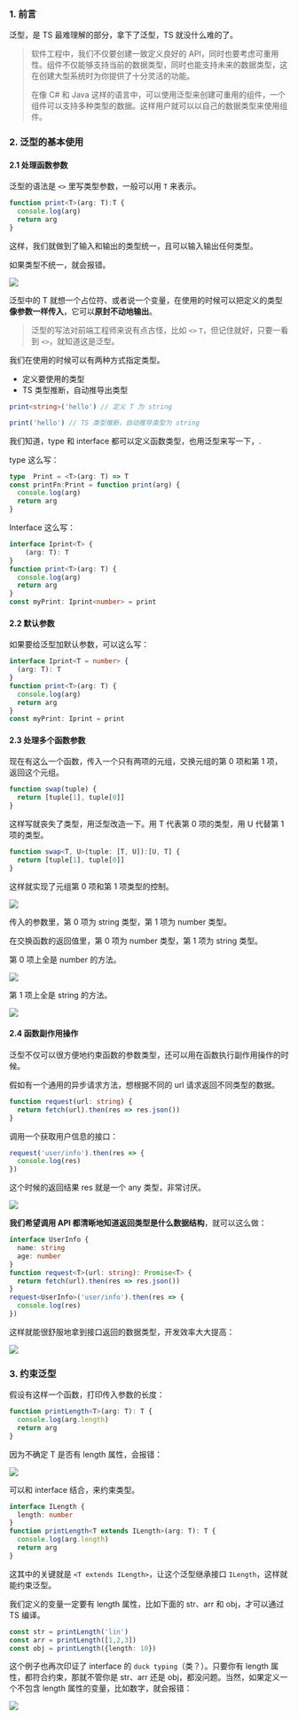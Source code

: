 ### 1. 前言

泛型，是 TS 最难理解的部分，拿下了泛型，TS 就没什么难的了。

> 软件工程中，我们不仅要创建一致定义良好的 API，同时也要考虑可重用性。组件不仅能够支持当前的数据类型，同时也能支持未来的数据类型，这在创建大型系统时为你提供了十分灵活的功能。
>
> 在像 C# 和 Java 这样的语言中，可以使用泛型来创建可重用的组件，一个组件可以支持多种类型的数据。这样用户就可以以自己的数据类型来使用组件。

### 2. 泛型的基本使用

#### 2.1 处理函数参数

泛型的语法是 `<>` 里写类型参数，一般可以用 `T` 来表示。

```typescript
function print<T>(arg: T):T {
  console.log(arg)
  return arg
}
```

这样，我们就做到了输入和输出的类型统一，且可以输入输出任何类型。

如果类型不统一，就会报错。

![](https://p1-juejin.byteimg.com/tos-cn-i-k3u1fbpfcp/c4411b32b4414c8585892199cd8cd9f8~tplv-k3u1fbpfcp-zoom-in-crop-mark:4536:0:0:0.awebp?)

泛型中的 T 就想一个占位符、或者说一个变量，在使用的时候可以把定义的类型**像参数一样传入**，它可以**原封不动地输出**。

> 泛型的写法对前端工程师来说有点古怪，比如 `<>` `T`，但记住就好，只要一看到 `<>`，就知道这是泛型。

我们在使用的时候可以有两种方式指定类型。

- 定义要使用的类型
- TS 类型推断，自动推导出类型

```typescript
print<string>('hello') // 定义 T 为 string

print('hello') // TS 类型推断，自动推导类型为 string
```

我们知道，type 和 interface 都可以定义函数类型，也用泛型来写一下，.

type 这么写：

```typescript
type  Print = <T>(arg: T) => T
const printFn:Print = function print(arg) {
  console.log(arg)
  return arg
}
```

Interface 这么写：

```typescript
interface Iprint<T> {
	(arg: T): T
}
function print<T>(arg: T) {
  console.log(arg)
  return arg
}
const myPrint: Iprint<number> = print
```

#### 2.2 默认参数

如果要给泛型加默认参数，可以这么写：

```typescript
interface Iprint<T = number> {
  (arg: T): T
}
function print<T>(arg: T) {
  console.log(arg)
  return arg
}
const myPrint: Iprint = print
```

#### 2.3 处理多个函数参数

现在有这么一个函数，传入一个只有两项的元组，交换元组的第 0 项和第 1 项，返回这个元组。

```typescript
function swap(tuple) {
  return [tuple[1], tuple[0]]
}
```

这样写就丧失了类型，用泛型改造一下。用 T 代表第 0 项的类型，用 U 代替第 1 项的类型。

```typescript
function swap<T, U>(tuple: [T, U]):[U, T] {
  return [tuple[1], tuple[0]]
}
```

这样就实现了元组第 0 项和第 1 项类型的控制。

![](https://p3-juejin.byteimg.com/tos-cn-i-k3u1fbpfcp/0a9a08e24f1a481e81fa89d3e8220dcc~tplv-k3u1fbpfcp-zoom-in-crop-mark:4536:0:0:0.awebp?)

传入的参数里，第 0 项为 string 类型，第 1 项为 number 类型。

在交换函数的返回值里，第 0 项为 number 类型，第 1 项为 string 类型。

第 0 项上全是 number 的方法。

![](https://p1-juejin.byteimg.com/tos-cn-i-k3u1fbpfcp/b1766430bbdc42bbb53687354af65795~tplv-k3u1fbpfcp-zoom-in-crop-mark:4536:0:0:0.awebp)

第 1 项上全是 string 的方法。

![](https://p1-juejin.byteimg.com/tos-cn-i-k3u1fbpfcp/34d4c780556344999bdc460f04bf11d7~tplv-k3u1fbpfcp-zoom-in-crop-mark:4536:0:0:0.awebp)

#### 2.4 函数副作用操作

泛型不仅可以很方便地约束函数的参数类型，还可以用在函数执行副作用操作的时候。

假如有一个通用的异步请求方法，想根据不同的 url 请求返回不同类型的数据。

```typescript
function request(url: string) {
  return fetch(url).then(res => res.json())
}
```

调用一个获取用户信息的接口：

```typescript
request('user/info').then(res => {
  console.log(res)
})
```

这个时候的返回结果 res 就是一个 any 类型，非常讨厌。

![](https://p3-juejin.byteimg.com/tos-cn-i-k3u1fbpfcp/f611ca6aa43547a9adf9dea388b9579a~tplv-k3u1fbpfcp-zoom-in-crop-mark:4536:0:0:0.awebp?)

**我们希望调用 API 都清晰地知道返回类型是什么数据结构**，就可以这么做：

```typescript
interface UserInfo {
  name: string
  age: number
}
function request<T>(url: string): Promise<T> {
  return fetch(url).then(res => res.json())
}
request<UserInfo>('user/info').then(res => {
  console.log(res)
})
```

这样就能很舒服地拿到接口返回的数据类型，开发效率大大提高：

![](https://p9-juejin.byteimg.com/tos-cn-i-k3u1fbpfcp/d85a3ad4567f4bc4bdca004853755192~tplv-k3u1fbpfcp-zoom-in-crop-mark:4536:0:0:0.awebp?)

### 3. 约束泛型

假设有这样一个函数，打印传入参数的长度：

```typescript
function printLength<T>(arg: T): T {
  console.log(arg.length)
  return arg
}
```

因为不确定 T 是否有 length  属性，会报错：

![](https://p6-juejin.byteimg.com/tos-cn-i-k3u1fbpfcp/836e0afdd34b42f2aec13628168dfd23~tplv-k3u1fbpfcp-zoom-in-crop-mark:4536:0:0:0.awebp?)

可以和 interface 结合，来约束类型。

```typescript
interface ILength {
  length: number
}
function printLength<T extends ILength>(arg: T): T {
  console.log(arg.length)
  return arg
}
```

这其中的关键就是 `<T extends ILength>`，让这个泛型继承接口 `ILength`，这样就能约束泛型。

我们定义的变量一定要有 length 属性，比如下面的 str、arr 和 obj，才可以通过 TS 编译。

```typescript
const str = printLength('lin')
const arr = printLength([1,2,3])
const obj = printLength({length: 10})
```

这个例子也再次印证了 interface 的 `duck typing`（类？）。只要你有 length 属性，都符合约束，那就不管你是 str、arr 还是 obj，都没问题。当然，如果定义一个不包含 length 属性的变量，比如数字，就会报错：

![](https://p1-juejin.byteimg.com/tos-cn-i-k3u1fbpfcp/0a8261afe4e7429a804c980d3c1eede7~tplv-k3u1fbpfcp-zoom-in-crop-mark:4536:0:0:0.awebp?)

